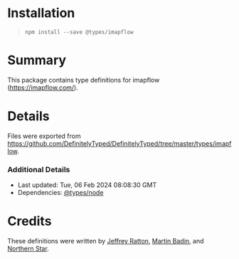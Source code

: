 # Installation
> `npm install --save @types/imapflow`

# Summary
This package contains type definitions for imapflow (https://imapflow.com/).

# Details
Files were exported from https://github.com/DefinitelyTyped/DefinitelyTyped/tree/master/types/imapflow.

### Additional Details
 * Last updated: Tue, 06 Feb 2024 08:08:30 GMT
 * Dependencies: [@types/node](https://npmjs.com/package/@types/node)

# Credits
These definitions were written by [Jeffrey Ratton](https://github.com/jeffreyratton98), [Martin Badin](https://github.com/martin-badin), and [Northern Star](https://github.com/grayson-code).
